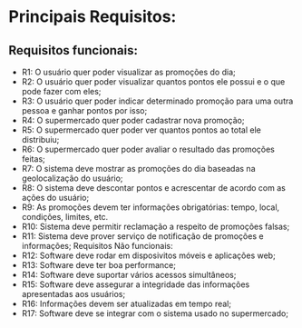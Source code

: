 # Principais Requisitos:
## Requisitos funcionais:
- R1: O usuário quer poder visualizar as promoções do dia;
- R2: O usuário quer poder visualizar quantos pontos ele possui e o que pode
fazer com eles;
- R3: O usuário quer poder indicar determinado promoção para uma outra
pessoa e ganhar pontos por isso;
- R4: O supermercado quer poder cadastrar nova promoção;
- R5: O supermercado quer poder ver quantos pontos ao total ele distribuiu;
- R6: O supermercado quer poder avaliar o resultado das promoções feitas;
- R7: O sistema deve mostrar as promoções do dia baseadas na geolocalização
do usuário;
- R8: O sistema deve descontar pontos e acrescentar de acordo com as ações
do usuário;
- R9: As promoções devem ter informações obrigatórias: tempo, local, condições,
limites, etc.
- R10: Sistema deve permitir reclamação a respeito de promoções falsas;
- R11: Sistema deve prover serviço de notificação de promoções e informações;
Requisitos Não funcionais:
- R12: Software deve rodar em disposivitos móveis e aplicações web;
- R13: Software deve ter boa performance;
- R14: Software deve suportar vários acessos simultâneos;
- R15: Software deve assegurar a integridade das informações apresentadas aos
usuários;
- R16: Informações devem ser atualizadas em tempo real;
- R17: Software deve se integrar com o sistema usado no supermercado;
